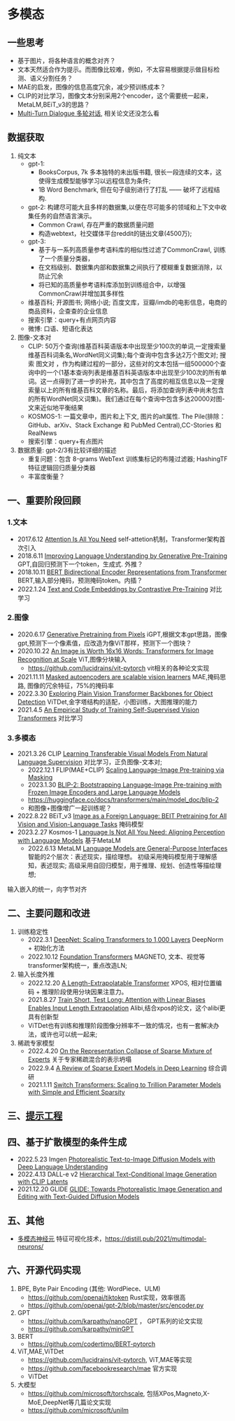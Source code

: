 # 多模态

## 一些思考
* 基于图片，将各种语言的概念对齐？
* 文本天然适合作为提示。而图像比较难，例如，不太容易根据提示做目标检测、语义分割任务？
* MAE的启发，图像的信息高度冗余，减少预训练成本？
* CLIP的对比学习，图像文本分别采用2个encoder，这个需要统一起来，MetaLM,BEiT_v3的思路？
* [Multi-Turn Dialogue 多轮对话](../nlp/Multi-turn_Dialogue_Survey.md), 相关论文还没怎么看 

## 数据获取
1. 纯文本
    * gpt-1: 
        * BooksCorpus, 7k 多本独特的未出版书籍, 很长一段连续的文本，这使得生成模型能够学习以远程信息为条件; 
        * 1B Word Benchmark, 但在句子级别进行了打乱 —— 破坏了远程结构. 
    * gpt-2: 构建尽可能大且多样的数据集,以便在尽可能多的领域和上下文中收集任务的自然语言演示。
        * Common Crawl, 存在严重的数据质量问题
        * 构造webtext，社交媒体平台reddit的链出文章(4500万); 
    * gpt-3: 
        * 基于与一系列高质量参考语料库的相似性过滤了CommonCrawl, 训练了一个质量分类器，
        * 在文档级别、数据集内部和数据集之间执行了模糊重复数据消除，以防止冗余
        * 将已知的高质量参考语料库添加到训练组合中，以增强CommonCrawl并增加其多样性
    * 维基百科; 开源图书; 网络小说; 百度文库，豆瓣/imdb的电影信息，电商的商品资料，企查查的企业信息
    * 搜索引擎：query+有点网页内容
    * 微博: 口语、短语化表达
2. 图像-文本对
    * CLIP: 50万个查询(维基百科英语版本中出现至少100次的单词,一定搜索量维基百科词条名,WordNet同义词集);每个查询中包含多达2万个图文对; 搜索 图文对 ，作为构建过程的一部分，这些对的文本包括一组500000个查询中的一个(1基本查询列表是维基百科英语版本中出现至少100次的所有单词。这一点得到了进一步的补充，其中包含了高度的相互信息以及一定搜索量以上的所有维基百科文章的名称。最后，将添加查询列表中尚未包含的所有WordNet同义词集)。我们通过在每个查询中包含多达20000对图-文来近似地平衡结果
    * KOSMOS-1: 一篇文章中，图片和上下文, 图片的alt属性. The Pile(排除：GitHub、arXiv、Stack Exchange 和 PubMed Central),CC-Stories 和 RealNews 
    * 搜索引擎：query+有点图片
3. 数据质量: gpt-2/3有比较详细的描述
    * 重复问题：包含 8-grams WebText 训练集标记的布隆过滤器;  HashingTF特征逻辑回归质量分类器
    * 丰富度衡量？



## 一、重要阶段回顾
### 1.文本
* 2017.6.12  [Attention Is All You Need](../nlp/transformer.md) self-attetion机制，Transformer架构首次引入
* 2018.6.11  [Improving Language Understanding by Generative Pre-Training](../nlp/gpt.md) GPT,自回归预测下一个token，生成式. 外推？
* 2018.10.11 [BERT Bidirectional Encoder Representations from Transformer ](../nlp/bert.md) BERT,输入部分掩码，预测掩码token。内插？
* 2022.1.24  [Text and Code Embeddings by Contrastive Pre-Training](../nlp/cpt-txt.md)  对比学习 


### 2.图像
* 2020.6.17  [Generative Pretraining from Pixels](../vit/iGPT.md) iGPT,根据文本gpt思路，图像gpt,预测下一个像素值，应改造为像ViT那样，预测下一个图块？
* 2020.10.22 [An Image is Worth 16x16 Words: Transformers for Image Recognition at Scale](../vit/vit.md) ViT,图像分块输入
    * https://github.com/lucidrains/vit-pytorch vit相关的各种论文实现
* 2021.11.11 [Masked autoencoders are scalable vision learners](../vit/MAE.md)  MAE,掩码思路, 图像的冗余特征，75%的掩码率
* 2022.3.30  [Exploring Plain Vision Transformer Backbones for Object Detection](../vit/ViTDet.md)  ViTDet,金字塔结构的适配，小图训练，大图推理的能力
* 2021.4.5   [An Empirical Study of Training Self-Supervised Vision Transformers](../vit/MoCo_v3.md) 对比学习  

### 3.多模态
* 2021.3.26 CLIP [Learning Transferable Visual Models From Natural Language Supervision](./CLIP.md) 对比学习，正负图像-文本对; 
    * 2022.12.1 FLIP(MAE+CLIP)  [Scaling Language-Image Pre-training via Masking](./FLIP.md) 
    * 2023.1.30 [BLIP-2: Bootstrapping Language-Image Pre-training with Frozen Image Encoders and Large Language Models](https://arxiv.org/abs/2301.12597)
    * https://huggingface.co/docs/transformers/main/model_doc/blip-2
    * 和图像+图像增广一起训练呢？
* 2022.8.22 BEiT_v3 [Image as a Foreign Language: BEIT Pretraining for All Vision and Vision-Language Tasks](./BEiT_v3.md) 掩码模型
* 2023.2.27 Kosmos-1 [Language Is Not All You Need: Aligning Perception with Language Models](./Kosmos-1.md) 基于MetaLM
    * 2022.6.13 MetaLM [Language Models are General-Purpose Interfaces](./MetaLM.md) 智能的2个层次：表述现实，描绘理想。 初级采用掩码模型用于理解感知，表述现实; 高级采用自回归模型，用于推理、规划、创造性等描绘理想; 

输入嵌入的统一，向字节对齐


## 二、主要问题和改进
1. 训练稳定性 
    * 2022.3.1 [DeepNet: Scaling Transformers to 1,000 Layers](./DeepNet.md) DeepNorm + 初始化方法
    * 2022.10.12 [Foundation Transformers](./MAGNETO.md)  MAGNETO, 文本、视觉等transformer架构统一，重点改造LN;  
2. 输入长度外推 
    * 2022.12.20 [A Length-Extrapolatable Transformer](../nlp/XPOS.md) XPOS, 相对位置编码 + 推理阶段使用分块因果注意力。
    * 2021.8.27 [Train Short, Test Long: Attention with Linear Biases Enables Input Length Extrapolation](../nlp/Alibi.md) Alibi,结合xpos的论文，这个alibi更具有创新型
    * ViTDet也有训练和推理阶段图像分辨率不一致的情况，也有一套解决办法，或许也可以统一起来; 
3. 稀疏专家模型 
    * 2022.4.20 [On the Representation Collapse of Sparse Mixture of Experts](../X-MoE.md) 关于专家稀疏混合的表示坍塌
    * 2022.9.4 [A Review of Sparse Expert Models in Deep Learning](../Sparse_Expert_review.md) 综合调研
    * 2021.1.11 [Switch Transformers: Scaling to Trillion Parameter Models with Simple and Efficient Sparsity](../Switch_Transformers.md) 


## 三、[提示工程](../Prompt_Learning.md)


## 四、基于扩散模型的条件生成
* 2022.5.23  Imgen [Photorealistic Text-to-Image Diffusion Models with Deep Language Understanding](./Imagen.md) 
* 2022.4.13  DALL-e v2 [Hierarchical Text-Conditional Image Generation with CLIP Latents](./dall-e_v2.md) 
* 2021.12.20 GLIDE [GLIDE: Towards Photorealistic Image Generation and Editing with Text-Guided Diffusion Models](./GLIDE.md) 

## 五、其他
* [多模态神经元](https://openai.com/blog/multimodal-neurons/) 特征可视化技术，https://distill.pub/2021/multimodal-neurons/


## 六、开源代码实现
1. BPE, Byte Pair Encoding (其他: WordPiece、ULM)
    * https://github.com/openai/tiktoken Rust实现，效率很高
    * https://github.com/openai/gpt-2/blob/master/src/encoder.py
2. GPT
    * https://github.com/karpathy/nanoGPT ， GPT系列的论文实现
    * https://github.com/karpathy/minGPT
3. BERT
    * https://github.com/codertimo/BERT-pytorch
4. ViT,MAE,ViTDet 
    * https://github.com/lucidrains/vit-pytorch, ViT,MAE等实现
    * https://github.com/facebookresearch/mae 官方实现
    * ViTDet 
5. 大模型 
    * https://github.com/microsoft/torchscale, 包括XPos,Magneto,X-MoE,DeepNet等几篇论文实现
    * https://github.com/microsoft/unilm 